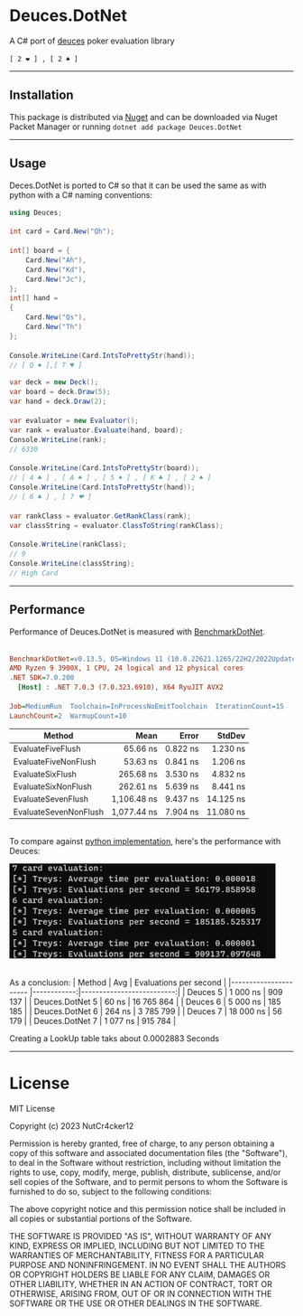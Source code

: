 # Deuces.DotNet
A C# port of [deuces](https://github.com/worldveil/deuces) poker evaluation library

`[ 2 ❤ ] , [ 2 ♠ ]`

---
## Installation
This package is distributed via [Nuget](https://www.nuget.org/packages/Deuces.DotNet) and can be downloaded via Nuget Packet Manager or running
`dotnet add package Deuces.DotNet`

---
## Usage

Deces.DotNet is ported to C# so that it can be used the same as with python with a C# naming conventions:

```C#
using Deuces;

int card = Card.New("Qh");

int[] board = {
    Card.New("Ah"),
    Card.New("Kd"),
    Card.New("Jc"),
};
int[] hand =
{
    Card.New("Qs"),
    Card.New("Th")
};

Console.WriteLine(Card.IntsToPrettyStr(hand));
// [ Q ♠ ],[ T ♥ ]
```

```C#
var deck = new Deck();
var board = deck.Draw(5);
var hand = deck.Draw(2);

var evaluator = new Evaluator();
var rank = evaluator.Evaluate(hand, board);
Console.WriteLine(rank);
// 6330

Console.WriteLine(Card.IntsToPrettyStr(board));
// [ 4 ♣ ] , [ A ♠ ] , [ 5 ♦ ] , [ K ♣ ] , [ 2 ♠ ]
Console.WriteLine(Card.IntsToPrettyStr(hand));
// [ 6 ♣ ] , [ 7 ❤ ] 

var rankClass = evaluator.GetRankClass(rank);
var classString = evaluator.ClassToString(rankClass);

Console.WriteLine(rankClass);
// 9
Console.WriteLine(classString);
// High Card
```
---
## Performance
Performance of Deuces.DotNet is measured with [BenchmarkDotNet](https://github.com/dotnet/BenchmarkDotNet).


``` ini

BenchmarkDotNet=v0.13.5, OS=Windows 11 (10.0.22621.1265/22H2/2022Update/SunValley2)
AMD Ryzen 9 3900X, 1 CPU, 24 logical and 12 physical cores
.NET SDK=7.0.200
  [Host] : .NET 7.0.3 (7.0.323.6910), X64 RyuJIT AVX2

Job=MediumRun  Toolchain=InProcessNoEmitToolchain  IterationCount=15  
LaunchCount=2  WarmupCount=10  

```
|                Method |        Mean |    Error |    StdDev |
|---------------------- |------------:|---------:|----------:|
|     EvaluateFiveFlush |    65.66 ns | 0.822 ns |  1.230 ns |
|  EvaluateFiveNonFlush |    53.63 ns | 0.841 ns |  1.206 ns |
|      EvaluateSixFlush |   265.68 ns | 3.530 ns |  4.832 ns |
|   EvaluateSixNonFlush |   262.61 ns | 5.639 ns |  8.441 ns |
|    EvaluateSevenFlush | 1,106.48 ns | 9.437 ns | 14.125 ns |
| EvaluateSevenNonFlush | 1,077.44 ns | 7.904 ns | 11.080 ns |  

\
To compare against [python implementation](https://github.com/ihendley/treys), here's the performance with Deuces:  

![Trey performace](https://github.com/NutCr4cker12/Deuces.DotNet/blob/main/Images/deucesPerf.png "Performance")
  

\
As a conclusion:
|                Method |        Avg  |    Evaluations per second |
|---------------------- |------------:|--------------------------:|
| Deuces 5              |    1 000 ns |                   909 137 |
| Deuces.DotNet 5       |       60 ns |                16 765 864 |
| Deuces 6              |    5 000 ns |                   185 185 |
| Deuces.DotNet 6       |      264 ns |                 3 785 799 |
| Deuces 7              |   18 000 ns |                    56 179 |
| Deuces.DotNet 7       |    1 077 ns |                   915 784 |

Creating a LookUp table taks about 0.0002883 Seconds

---
# License

MIT License

Copyright (c) 2023 NutCr4cker12

Permission is hereby granted, free of charge, to any person obtaining a copy
of this software and associated documentation files (the "Software"), to deal
in the Software without restriction, including without limitation the rights
to use, copy, modify, merge, publish, distribute, sublicense, and/or sell
copies of the Software, and to permit persons to whom the Software is
furnished to do so, subject to the following conditions:

The above copyright notice and this permission notice shall be included in all
copies or substantial portions of the Software.

THE SOFTWARE IS PROVIDED "AS IS", WITHOUT WARRANTY OF ANY KIND, EXPRESS OR
IMPLIED, INCLUDING BUT NOT LIMITED TO THE WARRANTIES OF MERCHANTABILITY,
FITNESS FOR A PARTICULAR PURPOSE AND NONINFRINGEMENT. IN NO EVENT SHALL THE
AUTHORS OR COPYRIGHT HOLDERS BE LIABLE FOR ANY CLAIM, DAMAGES OR OTHER
LIABILITY, WHETHER IN AN ACTION OF CONTRACT, TORT OR OTHERWISE, ARISING FROM,
OUT OF OR IN CONNECTION WITH THE SOFTWARE OR THE USE OR OTHER DEALINGS IN THE
SOFTWARE.